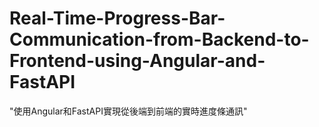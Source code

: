 # Real-Time-Progress-Bar-Communication-from-Backend-to-Frontend-using-Angular-and-FastAPI
"使用Angular和FastAPI實現從後端到前端的實時進度條通訊"
